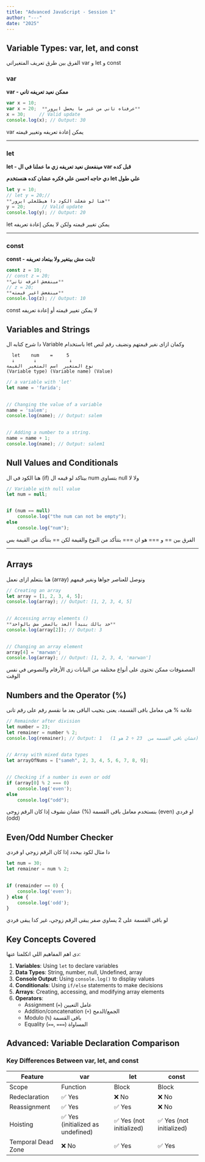 ```yaml
---
title: "Advanced JavaScript - Session 1"
author: "---"
date: "2025"
---
```


## Variable Types: var, let, and const

<div class="arabic">
الفرق بين طرق تعريف المتغيراتي var و let و const
</div>

### var

**var - ممكن نعيد تعريفه تاني**

```javascript
var x = 10;
var x = 20;  **عرفناه تاني من غير ما يحصل ايرور**
x = 30;     // Valid update
console.log(x); // Output: 30
```

<div class="arabic">
 var يمكن إعادة تعريفه وتغيير قيمته
</div>

---

### let

**let - مينفعش نعيد تعريفه زي ما عملنا في ال var قبل كده**

**دي حاجه احسن علي فكره عشان كده هنستخدم let علي طول**

```javascript
let y = 10;
// let y = 20;//
**هنا لو شغلت الكود دا هيطلعلي ايرور**
y = 20;      // Valid update
console.log(y); // Output: 20
```

<div class="arabic">
 let يمكن تغيير قيمته ولكن لا يمكن إعادة تعريفه
</div>

---

### const

**const - ثابت مش بيتغير ولا بيتعاد تعريفه**

```javascript
const z = 10;
// const z = 20;
**مينفعش اعرفه تاني**
// z = 20;
**مينفعش اغير قيمته**
console.log(z); // Output: 10
```

<div class="arabic">
 const لا يمكن تغيير قيمته أو إعادة تعريفه
</div>

## Variables and Strings

<div class="arabic">
دا شرح كتابه ال Variable باستخدام let وكمان ازاى نغير قيمتهم ونضيف رقم لنص
</div>

```
  let    num    =     5
  ↓       ↓            ↓
نوع المتغير  اسم المتغير  القيمة
(Variable type) (Variable name) (Value)
```

```javascript
// a variable with 'let'
let name = 'farida';

  
// Changing the value of a variable
name = 'salem';
console.log(name); // Output: salem

  
// Adding a number to a string.
name = name + 1;
console.log(name); // Output: salem1
```

## Null Values and Conditionals

<div class="arabic">
هنا الكود في ال (if) بيتاكد لو قيمه ال num بتساوي null ولا لا
</div>

```javascript
// Variable with null value
let num = null;


if (num == null)
    console.log("the num can not be empty");
else
    console.log("num");
```

<div class="arabic">
الفرق بين == و === هو ان === بتتأكد من النوع والقيمة لكن == بتتأكد من القيمة بس
</div>



---

## Arrays

<div class="arabic">
هنا بنتعلم ازاى نعمل  (array) ونوصل للعناصر جواها ونغير قيمهم
</div>

```javascript
// Creating an array
let array = [1, 2, 3, 4, 5];
console.log(array); // Output: [1, 2, 3, 4, 5]

  
// Accessing array elements ()
**خد بالك بنبدأ العد بالصفر مش بالواحد**
console.log(array[2]); // Output: 3

  
// Changing an array element
array[4] = 'marwan';
console.log(array); // Output: [1, 2, 3, 4, 'marwan']
```

<div class="arabic">
المصفوفات ممكن تحتوى على أنواع مختلفة من البيانات زى الأرقام والنصوص في نفس الوقت
</div>

## Numbers and the Operator (%)

<div class="arabic">
علامة % هي معامل باقى القسمة، يعنى بتجيب الباقى بعد ما نقسم رقم على رقم تانى
</div>

```javascript
// Remainder after division
let number = 23;
let remainer = number % 2;
console.log(remainer); // Output: 1   (عشان باقي القسمه من  23 ÷ 2 هو 1)

  
// Array with mixed data types
let arrayOfNums = ["sameh", 2, 3, 4, 5, 6, 7, 8, 9];

  
// Checking if a number is even or odd
if (array[0] % 2 === 0)
    console.log('even');
else
    console.log("odd");
```

<div class="arabic">
بنستخدم معامل باقى القسمة (%) عشان نشوف إذا كان الرقم زوجى (even) او فردي (odd)
</div>

## Even/Odd Number Checker

<div class="arabic">
دا مثال لكود بيحدد إذا كان الرقم زوجي او فردي
</div>

```javascript
let num = 30;
let remainer = num % 2;

  
if (remainder == 0) {
    console.log('even');
} else {
    console.log('odd');
}
```

<div class="arabic">
لو باقى القسمة على 2 يساوي صفر يبقى الرقم زوجي، غير كدا يبقى فردي
</div>

## Key Concepts Covered

<div class="arabic">
دى اهم المفاهيم اللي اتكلمنا عنها:
</div>

1. **Variables**: Using `let` to declare variables
2. **Data Types**: String, number, null, Undefined, array
3. **Console Output**: Using `console.log()` to display values
4. **Conditionals**: Using `if/else` statements to make decisions
5. **Arrays**: Creating, accessing, and modifying array elements
6. **Operators**:
   - Assignment (`=`) عامل التعيين
   - Addition/concatenation (`+`) الجمع/الدمج
   - Modulo (`%`) باقى القسمة
   - Equality (`==`, `===`) المساواة

## Advanced: Variable Declaration Comparison

### Key Differences Between var, let, and const

| Feature | var | let | const |
|---------|-----|-----|-------|
| Scope | Function | Block | Block |
| Redeclaration | ✅ Yes | ❌ No | ❌ No |
| Reassignment | ✅ Yes | ✅ Yes | ❌ No |
| Hoisting | ✅ Yes (initialized as undefined) | ✅ Yes (not initialized) | ✅ Yes (not initialized) |
| Temporal Dead Zone | ❌ No | ✅ Yes | ✅ Yes |

